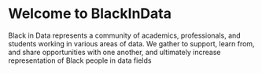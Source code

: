 # Welcome to BlackInData

Black in Data represents a community of academics, professionals, and students working in various areas of data. We gather to support, learn from, and share opportunities with one another, and ultimately increase representation of Black people in data fields

